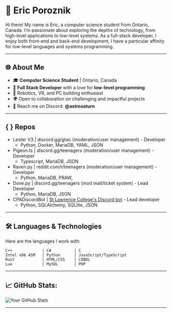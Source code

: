 # 🌌 Eric Poroznik

Hi there! My name is Eric, a computer science student from Ontario, Canada. I’m passionate about exploring the depths of technology, from high-level applications to low-level systems. As a full-stack developer, I enjoy both front-end and back-end development, I have a particular affinity for low-level languages and systems programming.

---

## 🌐 About Me
- 🎓 **Computer Science Student** | Ontario, Canada
- 🔭 **Full Stack Developer** with a love for **low-level programming**
- 🤖 Robotics, VR, and PC building enthusiast
- 🌍 Open to collaboration on challenging and impactful projects
- 💬 Reach me on Discord: **@astrosaturn**

---

## { } Repos

- Lester V3     | discord.gg/gtao        (moderation/user management) - Developer
  - Python, Docker, MariaDB, YAML, JSON
- Pigeon.ts     | discord.gg/teenagers   (moderation/user management) - Developer
  - Typescript, MariaDB, JSON
- Raven.py      | reddit.com/r/teenagers (moderation/user management) - Developer
  - Python, MariaDB, PRAW, 
- Dove.py       | discord.gg/teenagers   (mod mail/ticket system) - Lead Developer
  - Python, MariaDB, JSON
- CPADiscordBot | [St Lawrence College's Discord bot](https://github.com/astrosaturn/CPADiscordBot) - Lead developer
  - Python, SQLAlchemy, SQLlite, JSON

---

## 🛠️ Languages & Technologies

Here are the languages I work with:
```plaintext
C++             | C#          | C
Intel x86 ASM   | Python      | JavaScript/TypeScript
Rust            | HTML/CSS    | COBOL
Lua             | MySQL       | PHP
```
---

## 📈 GitHub Stats:

![Your GitHub Stats](https://github-readme-stats.vercel.app/api?username=astrosaturn&show_icons=true&hide_title=true)

---
